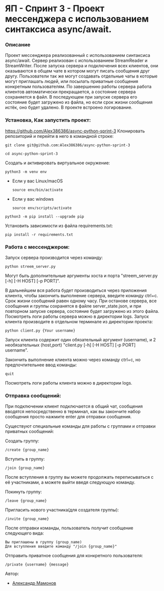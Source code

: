 # ЯП - Спринт 3 - Проект мессенджера с использованием синтаксиса async/await.

### Описание

Проект мессенджера реализованный с использованием синтаксиса async/await. 
Сервер реализован с использованием StreamReader и StreamWriter.
После запуска сервера и подключения всех клиентов, они оказываются в общем чате в котором могут писать сообщения друг другу.
Пользователи так же могут создавать отдельные чаты в которые могут приглашать людей, или посылать приватные сообщения конкретным пользователям.
По завершению работы сервера работа клиентов автоматически прекращается, а состояние сервера сохраняется в файл.
В последующем при запуске сервера его состояние будет загружено из файла, но если срок жизни сообщения истёк, оно будет удалено.
В проекте встроено логирование.

### Установка, Как запустить проект:
https://github.com/Alex386386/async-python-sprint-3
Клонировать репозиторий и перейти в него в командной строке:

```
git clone git@github.com:Alex386386/async-python-sprint-3
```

```
cd async-python-sprint-3
```

Создать и активировать виртуальное окружение:

```
python3 -m venv env
```

* Если у вас Linux/macOS

    ```
    source env/bin/activate
    ```

* Если у вас windows

    ```
    source env/scripts/activate
    ```

```
python3 -m pip install --upgrade pip
```

Установить зависимости из файла requirements.txt:

```
pip install -r requirements.txt
```

### Работа с мессенджером:

Запуск сервера производится через команду:
```
python streem_server.py
```
Могут быть дополнительные аргументы хоста и порта "streem_server.py [-h] [-H HOST] [-p PORT]".

В дальнейшем вся работа будет производиться через приложения клиента, чтобы закончить выполнение сервера, введите команду ctrl+c.
Срок жизни сообщений равен одному часу.
При останове сервера, все сообщения и группы сохранятся в файле server_state.json, и при повторном запуске сервера, состояние будет загружено из этого файла.
Посмотреть логи работы сервера можно в директории logs.
Запуск клиента производите в отдельном терминале из директории проекта:

```
python client.py {Your username}
```

Запуск клиента содержит один обязательный аргумент (username), и 2 необязательных (host,port) "client.py [-h] [-H HOST] [-p PORT] username".

Закончить выполнение клиента можно через команду ctrl+c, но предпочтительнее ввод команды:
```
quit
```
Посмотреть логи работы клиента можно в директории logs.

### Отправка сообщений:

При подключении клиент подключается в общий чат, 
сообщения вводятся непосредственно в терминал, как вы закончите набор сообщения просто нажмите enter для отправки сообщения.

Существуют специальные команды для работы с группами и отправки приватных сообщений:

Создать группу:
```
/create {group_name}
```

Вступить в группу:
```
/join {group_name}
```
После вступления в группу вы можете продолжать переписываться с её участниками, а можете выйти введя следующую команду.

Покинуть группу:
```
/leave {group_name}
```

Пригласить нового участника(для создателя группы):
```
/invite {group_name}
```
После отправки команды, пользователь получит сообщение следующего вида:
```
Вы приглашены в группу (group_name)
Для вступления введите команду "/join {group_name}"
```

Отправить приватное сообщения для конкретного пользователя:
```
/private {username} {message}
```

Автор:
- [Александр Мамонов](https://github.com/Alex386386) 